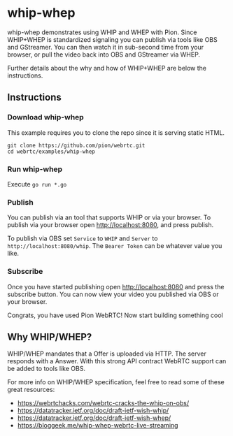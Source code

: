 # whip-whep
whip-whep demonstrates using WHIP and WHEP with Pion. Since WHIP+WHEP is standardized signaling you can publish via tools like OBS and GStreamer.
You can then watch it in sub-second time from your browser, or pull the video back into OBS and GStreamer via WHEP.

Further details about the why and how of WHIP+WHEP are below the instructions.

## Instructions

### Download whip-whep

This example requires you to clone the repo since it is serving static HTML.

```
git clone https://github.com/pion/webrtc.git
cd webrtc/examples/whip-whep
```

### Run whip-whep
Execute `go run *.go`

### Publish

You can publish via an tool that supports WHIP or via your browser. To publish via your browser open [http://localhost:8080](http://localhost:8080), and press publish.

To publish via OBS set `Service` to `WHIP` and `Server` to `http://localhost:8080/whip`. The `Bearer Token` can be whatever value you like.


### Subscribe

Once you have started publishing open [http://localhost:8080](http://localhost:8080) and press the subscribe button. You can now view your video you published via
OBS or your browser.

Congrats, you have used Pion WebRTC! Now start building something cool

## Why WHIP/WHEP?

WHIP/WHEP mandates that a Offer is uploaded via HTTP. The server responds with a Answer. With this strong API contract WebRTC support can be added to tools like OBS.

For more info on WHIP/WHEP specification, feel free to read some of these great resources:
- https://webrtchacks.com/webrtc-cracks-the-whip-on-obs/
- https://datatracker.ietf.org/doc/draft-ietf-wish-whip/
- https://datatracker.ietf.org/doc/draft-ietf-wish-whep/
- https://bloggeek.me/whip-whep-webrtc-live-streaming
